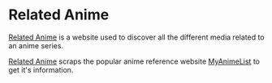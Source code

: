 # Related Anime
<a href="https://related-anime.herokuapp.com/">Related Anime</a> is a website used to discover all the different media related to an anime series.

<a href="https://related-anime.herokuapp.com/">Related Anime</a> scraps the popular anime reference website <a href="https://myanimelist.net/">MyAnimeList</a> to get it's information.
